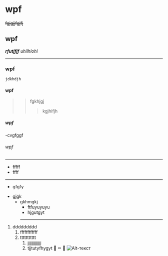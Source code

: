# wpf 
~~fgjgjjfgjfj~~
## wpf 
***rfutjfjf***
_uhilhlohi_
______________
### wpf 
```jdkhdjh```
#### wpf
>>fgkhjgj 
>>>kgjhifjh
##### wpf
-cvgfggf
###### wpf
_______
- fffff
- ffff
_______
+ gfgfy
* gjgk
    - gkhmgkj
        - ftfuyuyuyu   
        - hjgutgyt
        ___________________
1. ddddddddd
    1. ffffffffffff
    2. ttttttttttt
        1. jjjjjjjjjjjjj
        2. tjjtutyfhygyt
 💩 ⚰️ 🍻
![Alt-текст](https://avatars1.githubusercontent.com/u/5384215?v=3&s=460 "Орк")
